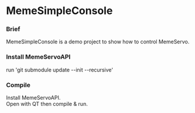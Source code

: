# MemeSimpleConsole

### Brief
MemeSimpleConsole is a demo project to show how to control MemeServo.  

### Install MemeServoAPI
run 'git submodule update --init --recursive'

### Compile
Install MemeServoAPI.  
Open with QT then compile & run.
